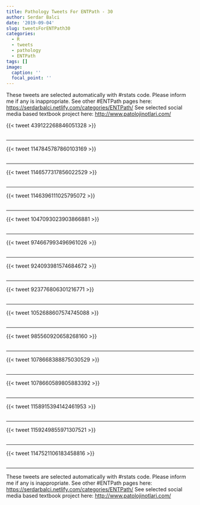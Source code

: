 ```yaml
---
title: Pathology Tweets For ENTPath - 30
author: Serdar Balci
date: '2019-09-04'
slug: tweetsForENTPath30
categories:
  - R
  - tweets
  - pathology
  - ENTPath
tags: []
image:
  caption: ''
  focal_point: ''
---
```



These tweets are selected automatically with #rstats code. Please inform me if any is inappropriate.
See other #ENTPath pages here: https://serdarbalci.netlify.com/categories/ENTPath/ 
See selected social media based textbook project here: http://www.patolojinotlari.com/

{{< tweet 439122268846051328 >}}
<br>
<br>
<hr>
{{< tweet 1147845787860103169 >}}
<br>
<br>
<hr>
{{< tweet 1146577317856022529 >}}
<br>
<br>
<hr>
{{< tweet 1146396111025795072 >}}
<br>
<br>
<hr>
{{< tweet 1047093023903866881 >}}
<br>
<br>
<hr>
{{< tweet 974667993496961026 >}}
<br>
<br>
<hr>
{{< tweet 924093981574684672 >}}
<br>
<br>
<hr>
{{< tweet 923776806301216771 >}}
<br>
<br>
<hr>
{{< tweet 1052688607574745088 >}}
<br>
<br>
<hr>
{{< tweet 985560920658268160 >}}
<br>
<br>
<hr>
{{< tweet 1078668388875030529 >}}
<br>
<br>
<hr>
{{< tweet 1078660589805883392 >}}
<br>
<br>
<hr>
{{< tweet 1158915394142461953 >}}
<br>
<br>
<hr>
{{< tweet 1159249855971307521 >}}
<br>
<br>
<hr>
{{< tweet 1147521106183458816 >}}
<br>
<br>
<hr>


These tweets are selected automatically with #rstats code. Please inform me if any is inappropriate.
See other #ENTPath pages here: https://serdarbalci.netlify.com/categories/ENTPath/ 
See selected social media based textbook project here: http://www.patolojinotlari.com/
